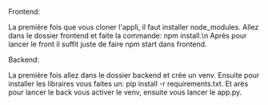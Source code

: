 Frontend: 

La première fois que vous cloner l'appli, il faut installer node_modules.
Allez dans le dossier frontend et faite la commande: npm install.\n
Après pour lancer le front il suffit juste de faire npm start dans frontend.


Backend:

La première fois allez dans le dossier backend et crée un venv.
Ensuite pour installer les libraires vous faites un: pip install -r requirements.txt.
Et arès pour lancer le back vous activer le venv, ensuite vous lancer le app.py.
